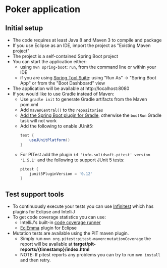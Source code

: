 # Poker application


## Initial setup
- The code requires at least Java 8 and Maven 3 to compile and package
- If you use Eclipse as an IDE, import the project as "Existing Maven project"
- The project is a self-contained Spring Boot project
- You can start the application either:
	- using `mvn spring-boot:run`, from the command line or within your IDE
	- if you are using [Spring Tool Suite](https://spring.io/tools): using "Run As" -> "Spring Boot App" or from the "Boot Dashboard" view
- The application will be available at http://localhost:8080
- If you would like to use Gradle instead of Maven:
  - Use `gradle init` to generate Gradle artifacts from the Maven pom.xml
  - Add `mavenCentral()` to the `repositories`
  - [Add the Spring Boot plugin for Gradle](https://docs.spring.io/spring-boot/docs/current/gradle-plugin/reference/html/), otherwise the `bootRun` Gradle task will not work
  - Add the following to enable JUnit5: 
    ```groovy
    test {
        useJUnitPlatform()
    }
    ```
  - For PITest add the plugin `id 'info.solidsoft.pitest' version '1.5.1'` and the following to support JUnit 5 tests:
    ```groovy
    pitest {
        junit5PluginVersion = '0.12'
    }
    ```

## Test support tools
- To continuously execute your tests you can use [Infinitest](http://infinitest.github.io/) which has plugins for Eclipse and IntelliJ
- To get code coverage statistics you can use:
	- IntelliJ's built-in [code coverage runner](https://www.jetbrains.com/help/idea/code-coverage.html)
	- [EclEmma](https://www.eclemma.org/) plugin for Eclipse
- Mutation tests are available using the PIT maven plugin.
	- Simply run `mvn org.pitest:pitest-maven:mutationCoverage` the report will be available at **target/pit-reports/{timestamp}/index.html**
	- NOTE: If pitest reports any problems you can try to run `mvn install` and then retry.
